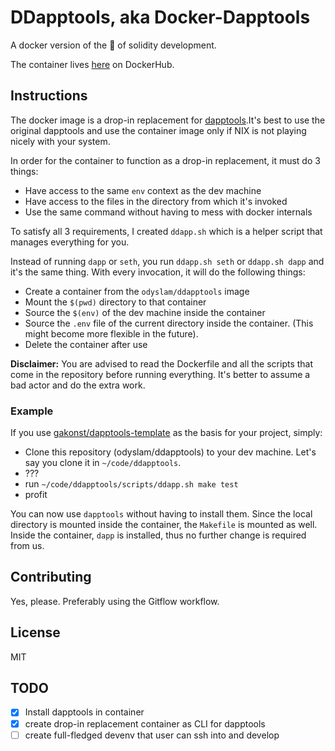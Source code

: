 # DDapptools, aka Docker-Dapptools
A docker version of the 💊 of solidity development.

The container lives [here](https://hub.docker.com/r/odyslam/ddapptools) on DockerHub.

## Instructions

The docker image is a drop-in replacement for [dapptools](https://github.com/dapphub/dapptools).It's best to use the original dapptools and use the container image only if NIX is not playing nicely with your system.

In order for the container to function as a drop-in replacement, it must do 3 things:
- Have access to the same `env` context as the dev machine
- Have access to the files in the directory from which it's invoked
- Use the same command without having to mess with docker internals

To satisfy all 3 requirements, I created `ddapp.sh` which is a helper script that  manages everything for you.

Instead of running `dapp` or `seth`, you run `ddapp.sh seth` or `ddapp.sh dapp` and it's the same thing. With every invocation, it will do the following things:
- Create a container from the `odyslam/ddapptools` image
- Mount the `$(pwd)` directory to that container
- Source the `$(env)` of the dev machine inside the container
- Source the `.env` file of the current directory inside the container. (This might become more flexible in the future).
- Delete the container after use

**Disclaimer:**
You are advised to read the Dockerfile and all the scripts that come in the repository before running everything. It's better to assume a bad actor and do the extra work.

### Example

If you use [gakonst/dapptools-template](https://github.com/gakonst/dapptools-template) as the basis for your project, simply:
- Clone this repository (odyslam/ddapptools) to your dev machine. Let's say you clone it in `~/code/ddapptools`.
- ???
- run `~/code/ddapptools/scripts/ddapp.sh make test`
- profit

You can now use `dapptools` without having to install them. Since the local directory is mounted inside the container, the `Makefile` is mounted as well. Inside the container, `dapp` is installed, thus no further change is required from us.

## Contributing

Yes, please. Preferably using the Gitflow workflow.

## License

MIT

## TODO

- [x] Install dapptools in container
- [x] create drop-in replacement container as CLI for dapptools
- [ ] create full-fledged devenv that user can ssh into and develop
